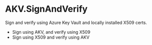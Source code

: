 # AKV.SignAndVerify

Sign and verify using Azure Key Vault and locally installed X509 certs.
* Sign using AKV, and verify using X509
* Sign using X509 and verify using AKV


